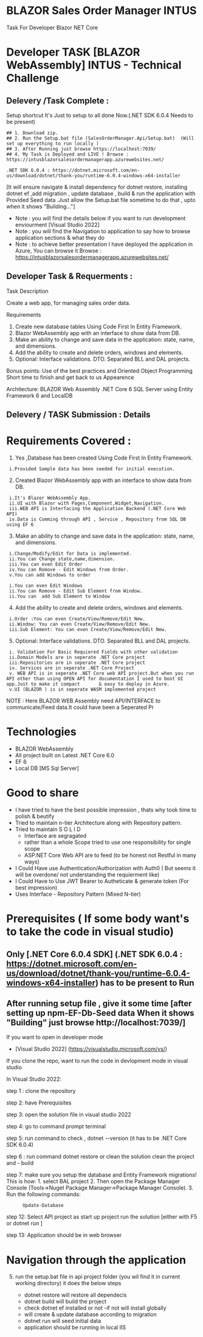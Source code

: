 # BLAZOR Sales Order Manager INTUS
Task For Developer Blazor NET Core

# Developer TASK [BLAZOR WebAssembly] INTUS - Technical Challenge

 ## Delevery /Task Complete : 
Setup shortcut It's Just to setup to all done Now.(.NET SDK 6.0.4 Needs to be present) 
 
    ## 1. Download zip.
    ## 2. Run the Setup.bat file (SalesOrderManager.Api/Setup.bat)  (Will set up everything to run locally )
    ## 3. After Running just browse https://localhost:7039/ 
    ## 4. My Task is Deployed and LIVE ! Browse : https://intusblazorsalesordermanagerapp.azurewebsites.net/
    
    .NET SDK 6.0.4 : https://dotnet.microsoft.com/en-us/download/dotnet/thank-you/runtime-6.0.4-windows-x64-installer
    
[It will ensure navigate & install dependency  for dotnet restore, installing dotnet ef ,add migration , update database , build & run the application with Provided Seed data .Just allow the Setup.bat file sometime to do that , upto when it shows "Building..."]

 * Note : you will find the details below if you want to run development enviourment [Visual Studio 2022] 
 * Note : you will find the Navigation to application to say how to browse application sections & what they do
 * Note : to achieve better presentation I have deployed the application in Azure, You can browse it
 Browse : https://intusblazorsalesordermanagerapp.azurewebsites.net/

## Developer Task & Requerments :

Task Description

Create a web app, for managing sales order data.

Requirements
1. Create new database tables Using Code First In Entity Framework.
2. Blazor WebAssembly app with an interface to show data from DB.
3. Make an ability to change and save data in the application: state, name, and dimensions.
4. Add the ability to create and delete orders, windows and elements.
5. Optional: Interface validations. DTO. Separated BLL and DAL projects.

Bonus points:
Use of the best practices and Oriented Object Programming
Short time to finish and get back to us
Appearence

Architecture:
BLAZOR Web Assembly 
.NET Core 6
SQL Server using Entity Framework 6 and LocalDB


## Delevery / TASK Submission : Details

#  Requirements Covered :
   1. Yes ,Database has been created Using Code First In Entity Framework.
  
     i.Provided Sample data has been seeded for initial execution.
   2. Created Blazor WebAssembly app with an interface to show data from DB.
   
     i.It's Blazor WebAssembly App.
     ii.UI with Blazor with Pages,Component,Widget,Navigation.
     iii.WEB API is Interfacing the Application Backend (.NET Core Web API)
     iv.Data is Comming through API , Service , Repository from SQL DB using EF 6
   3. Make an ability to change and save data in the application: state, name, and dimensions.
   
     i.Change/Modify/Edit for Data is implemented.
     ii.You can Change state,name,dimension.
     iii.You can even Edit Order
     iv.You can Romove - Edit Windows from Order.
     v.You can add Windows to order
     
     i.You can even Edit Windows
     ii.You can Romove - Edit Sub Element from Window.
     ii.You can  add Sub Element to Window 
   4. Add the ability to create and delete orders, windows and elements.
   
     i.Order :You can even Create/View/Remove/Edit New.
     ii.Window: You can even Create/View/Remove/Edit New.
     iii.Sub Element: You can even Create/View/Remove/Edit New.
     
   5. Optional: Interface validations. DTO. Separated BLL and DAL projects.
   
     i. Validation For Basic Requiered Fields with other validation
     ii.Domain Models are in seperate .NET Core project
     iii.Repositories are in seperate .NET Core project
     iv. Services are in seperate .NET Core Project
     v. WEB API is in seperate .NET Core web API project.But when you run API other than using OPEN API for documentation I used to boot UI app.Just to make it compact       & easy to deploy in Azure.
     v.UI (BLAZOR ) is in seperate WASM implemented project

NOTE : Here BLAZOR WEB Assembly need API/INTERFACE to communicate/Feed data.It could have been a Seperated Pr 


# Technologies
 - BLAZOR WebAssembly
 - All project built on Latest .NET Core 6.0 
 - EF 6
 - Local DB [MS Sql Server]

# Good to share 
  - I have tried to have the best possible impression , thats why took time to polish & beutify
  - Tried to maintain n-tier Architecture along with Repository pattern.
  - Tried to maintain S O L I D
     - Interface are segragated
     - rather than a whole Scope tried to use one responsibility for single scope
     - ASP.NET Core Web API are to feed (to be honest not Restful in many ways)
  - I Could Have use Authentication/Authorization with Auth0 ( But seems it will be overdone/ not understanding the requierment like)
  - I Could Have to Use JWT Bearer to Autheticate & generate token (For best impression)
  - Uses Interface - Repository Pattern (Mixed N-tier)

# Prerequisites ( If some body want's to take the code in visual studio)

## Only [.NET Core 6.0.4 SDK] (.NET SDK 6.0.4 : https://dotnet.microsoft.com/en-us/download/dotnet/thank-you/runtime-6.0.4-windows-x64-installer) has to be present to Run
## After running setup file , give it some time [after setting up npm-EF-Db-Seed data When it shows "Building" just browse http://localhost:7039/]

If you want to open in developer mode 

* [Visual Studio 2022] (https://visualstudio.microsoft.com/vs/)

If you clone the repo, want to run the code in devlopment mode in visual studio

In Visual Studio 2022:

step 1 : clone the repository

step 2: have Prerequisites

step 3: open the solution file in visual studio 2022

step 4: go to command prompt terminal

step 5: run command to check ,  dotnet --version (it has to be .NET Core SDK 6.0.4)

step 6 : run command dotnet restore or clean the solution clean the project and  - build

step 7: make sure you setup the database and Entity Framework migrations!
This is how:
      1. select BAL project
      2. Then open the Package Manager Console (Tools->Nuget Package Manager->Package Manager Console).
      3. Run the following commands:

          Update-Database
 
 
 step 12: Select API project as start up project run the solution [either with F5 or dotnet run ]

 step 13: Application should be in web browser
 
 
 # Navigation through the application
 


5) run the setup.bat file in api project folder (you wil find it in current working directory)
   it does the below steps 

   - dotnet restore will restore all dependecis
   - dotnet build will build the project
   - check dotnet ef installed or not
    -if not will install globally
    - will create & update database according to migration
    - dotnet run will seed initial data 
    - application should be running in local IIS

